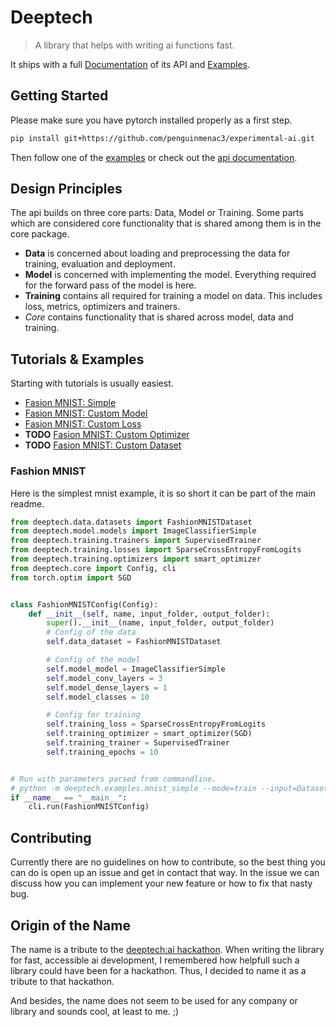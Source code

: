 # Deeptech

> A library that helps with writing ai functions fast.

It ships with a full [Documentation](docs/README.md) of its API and [Examples](examples).

## Getting Started

Please make sure you have pytorch installed properly as a first step.

```bash
pip install git+https://github.com/penguinmenac3/experimental-ai.git
```

Then follow one of the [examples](examples) or check out the [api documentation](docs/README.md).

## Design Principles

The api builds on three core parts: Data, Model or Training. Some parts which are considered core functionality that is shared among them is in the core package.

* **Data** is concerned about loading and preprocessing the data for training, evaluation and deployment.
* **Model** is concerned with implementing the model. Everything required for the forward pass of the model is here.
* **Training** contains all required for training a model on data. This includes loss, metrics, optimizers and trainers.
* *Core* contains functionality that is shared across model, data and training.

## Tutorials & Examples

Starting with tutorials is usually easiest.

* [Fasion MNIST: Simple](examples/mnist_simple.py)
* [Fasion MNIST: Custom Model](examples/mnist_custom_model.py)
* [Fasion MNIST: Custom Loss](examples/mnist_custom_loss.py)
* **TODO** [Fasion MNIST: Custom Optimizer](examples/mnist_custom_optimizer.py)
* **TODO** [Fasion MNIST: Custom Dataset](examples/mnist_custom_dataset.py)


### Fashion MNIST

Here is the simplest mnist example, it is so short it can be part of the main readme.

```python
from deeptech.data.datasets import FashionMNISTDataset
from deeptech.model.models import ImageClassifierSimple
from deeptech.training.trainers import SupervisedTrainer
from deeptech.training.losses import SparseCrossEntropyFromLogits
from deeptech.training.optimizers import smart_optimizer
from deeptech.core import Config, cli
from torch.optim import SGD


class FashionMNISTConfig(Config):
    def __init__(self, name, input_folder, output_folder):
        super().__init__(name, input_folder, output_folder)
        # Config of the data
        self.data_dataset = FashionMNISTDataset

        # Config of the model
        self.model_model = ImageClassifierSimple
        self.model_conv_layers = 3
        self.model_dense_layers = 1
        self.model_classes = 10

        # Config for training
        self.training_loss = SparseCrossEntropyFromLogits
        self.training_optimizer = smart_optimizer(SGD)
        self.training_trainer = SupervisedTrainer
        self.training_epochs = 10


# Run with parameters parsed from commandline.
# python -m deeptech.examples.mnist_simple --mode=train --input=Datasets --output=Results
if __name__ == "__main__":
    cli.run(FashionMNISTConfig)
```

## Contributing

Currently there are no guidelines on how to contribute, so the best thing you can do is open up an issue and get in contact that way.
In the issue we can discuss how you can implement your new feature or how to fix that nasty bug.


## Origin of the Name

The name is a tribute to the [deeptech:ai hackathon](https://pioniergarage.de/deeptechai-der-ai-hackathon-in-karlsruhe/).
When writing the library for fast, accessible ai development, I remembered how helpfull such a library could have been for a hackathon.
Thus, I decided to name it as a tribute to that hackathon.

And besides, the name does not seem to be used for any company or library and sounds cool, at least to me.
;)
